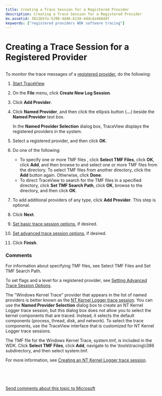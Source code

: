 ```yaml
---
title: Creating a Trace Session for a Registered Provider
description: Creating a Trace Session for a Registered Provider
ms.assetid: 3013b5fa-5390-4d46-b138-4ddcda468ddf
keywords: ["registered providers WDK software tracing"]
---
```


# Creating a Trace Session for a Registered Provider


## <span id="ddk_create_a_trace_session_for_a_registered_provider_tools"></span><span id="DDK_CREATE_A_TRACE_SESSION_FOR_A_REGISTERED_PROVIDER_TOOLS"></span>


To monitor the trace messages of a [registered provider](registered-provider.md), do the following:

1.  [Start TraceView](starting-and-exiting-traceview.md).

2.  On the **File** menu, click **Create New Log Session**.

3.  Click **Add Provider**.

4.  Click **Named Provider**, and then click the ellipsis button (**...**) beside the **Named Provider** text box.

    In the **Named Provider Selection** dialog box, TraceView displays the registered providers in the system.

5.  Select a registered provider, and then click **OK**.

6.  Do one of the following:
    -   To specify one or more TMF files , click **Select TMF Files**, click **OK**, click **Add**, and then browse to and select one or more TMF files from the directory. To select TMF files from another directory, click the **Add** button again. Otherwise, click **Done**.
    -   To direct TraceView to search for the TMF files in a specified directory, click **Set TMF Search Path**, click **OK**, browse to the directory, and then click **OK**.

7.  To add additional providers of any type, click **Add Provider**. This step is optional.

8.  Click **Next**.

9.  [Set basic trace session options](setting-basic-trace-session-options.md), if desired.

10. [Set advanced trace session options](setting-advanced-trace-session-options.md), if desired.

11. Click **Finish**.

### <span id="comments"></span><span id="COMMENTS"></span>Comments

For information about specifying TMF files, see Select TMF Files and Set TMF Search Path.

To set flags and a level for a registered provider, see [Setting Advanced Trace Session Options](setting-advanced-trace-session-options.md).

The "Windows Kernel Trace" provider that appears in the list of named providers is better known as the [NT Kernel Logger trace session](nt-kernel-logger-trace-session.md). You can use the **Named Provider Selection** dialog box to create an NT Kernel Logger trace session, but this dialog box does not allow you to select the kernel components that are traced. Instead, it selects the default components (process, thread, disk, and network). To select the trace components, use the TraceView interface that is customized for NT Kernel Logger trace sessions.

The TMF file for the Windows Kernel Trace, system.tmf, is included in the WDK. Click **Select TMF Files**, click **Add**, navigate to the \\tools\\tracing\\i386 subdirectory, and then select system.tmf.

For more information, see [Creating an NT Kernel Logger trace session](creating-an-nt-kernel-logger-trace-session.md).

 

 

[Send comments about this topic to Microsoft](mailto:wsddocfb@microsoft.com?subject=Documentation%20feedback%20[devtest\devtest]:%20Creating%20a%20Trace%20Session%20for%20a%20Registered%20Provider%20%20RELEASE:%20%2811/17/2016%29&body=%0A%0APRIVACY%20STATEMENT%0A%0AWe%20use%20your%20feedback%20to%20improve%20the%20documentation.%20We%20don't%20use%20your%20email%20address%20for%20any%20other%20purpose,%20and%20we'll%20remove%20your%20email%20address%20from%20our%20system%20after%20the%20issue%20that%20you're%20reporting%20is%20fixed.%20While%20we're%20working%20to%20fix%20this%20issue,%20we%20might%20send%20you%20an%20email%20message%20to%20ask%20for%20more%20info.%20Later,%20we%20might%20also%20send%20you%20an%20email%20message%20to%20let%20you%20know%20that%20we've%20addressed%20your%20feedback.%0A%0AFor%20more%20info%20about%20Microsoft's%20privacy%20policy,%20see%20http://privacy.microsoft.com/default.aspx. "Send comments about this topic to Microsoft")




